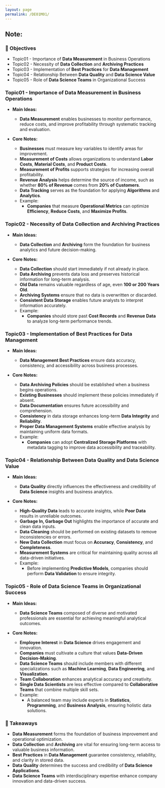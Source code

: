 ```yaml
---
layout: page
permalink: /DE01M01/
---
```


## Note:

### 🎯 Objectives

- Topic01 - Importance of **Data Measurement** in Business Operations  
- Topic02 - Necessity of **Data Collection** and **Archiving Practices**  
- Topic03 - Implementation of **Best Practices** for **Data Management**  
- Topic04 - Relationship Between **Data Quality** and **Data Science Value**  
- Topic05 - Role of **Data Science Teams** in Organizational Success  

### Topic01 - Importance of Data Measurement in Business Operations

- **Main Ideas:**  
  - **Data Measurement** enables businesses to monitor performance, reduce costs, and improve profitability through systematic tracking and evaluation.  

- **Core Notes:**  
  - **Businesses** must measure key variables to identify areas for improvement.  
  - **Measurement of Costs** allows organizations to understand **Labor Costs**, **Material Costs**, and **Product Costs**.  
  - **Measurement of Profits** supports strategies for increasing overall profitability.  
  - **Revenue Analysis** helps determine the source of income, such as whether **80% of Revenue** comes from **20% of Customers**.  
  - **Data Tracking** serves as the foundation for applying **Algorithms** and **Analytics**.  
  - Example:  
      - **Companies** that measure **Operational Metrics** can optimize **Efficiency**, **Reduce Costs**, and **Maximize Profits**.  

### Topic02 - Necessity of Data Collection and Archiving Practices

- **Main Ideas:**  
  - **Data Collection** and **Archiving** form the foundation for business analytics and future decision-making.  

- **Core Notes:**  
  - **Data Collection** should start immediately if not already in place.  
  - **Data Archiving** prevents data loss and preserves historical information for long-term analysis.  
  - **Old Data** remains valuable regardless of age, even **100 or 200 Years Old**.  
  - **Archiving Systems** ensure that no data is overwritten or discarded.  
  - **Consistent Data Storage** enables future analysts to interpret information accurately.  
  - Example:  
      - **Companies** should store past **Cost Records** and **Revenue Data** to analyze long-term performance trends.  

### Topic03 - Implementation of Best Practices for Data Management

- **Main Ideas:**  
  - **Data Management Best Practices** ensure data accuracy, consistency, and accessibility across business processes.  

- **Core Notes:**  
  - **Data Archiving Policies** should be established when a business begins operations.  
  - **Existing Businesses** should implement these policies immediately if absent.  
  - **Data Documentation** ensures future accessibility and comprehension.  
  - **Consistency** in data storage enhances long-term **Data Integrity** and **Reliability**.  
  - **Proper Data Management Systems** enable effective analysis by maintaining uniform data formats.  
  - Example:  
      - **Companies** can adopt **Centralized Storage Platforms** with metadata tagging to improve data accessibility and traceability.  

### Topic04 - Relationship Between Data Quality and Data Science Value

- **Main Ideas:**  
  - **Data Quality** directly influences the effectiveness and credibility of **Data Science** insights and business analytics.  

- **Core Notes:**  
  - **High-Quality Data** leads to accurate insights, while **Poor Data** results in unreliable outcomes.  
  - **Garbage In, Garbage Out** highlights the importance of accurate and clean data inputs.  
  - **Data Cleaning** should be performed on existing datasets to remove inconsistencies or errors.  
  - **New Data Collection** must focus on **Accuracy**, **Consistency**, and **Completeness**.  
  - **Measurement Systems** are critical for maintaining quality across all data-driven initiatives.  
  - Example:  
      - Before implementing **Predictive Models**, companies should perform **Data Validation** to ensure integrity.  

### Topic05 - Role of Data Science Teams in Organizational Success

- **Main Ideas:**  
  - **Data Science Teams** composed of diverse and motivated professionals are essential for achieving meaningful analytical outcomes.  

- **Core Notes:**  
  - **Employee Interest** in **Data Science** drives engagement and innovation.  
  - **Companies** must cultivate a culture that values **Data-Driven Decision-Making**.  
  - **Data Science Teams** should include members with different specializations such as **Machine Learning**, **Data Engineering**, and **Visualization**.  
  - **Team Collaboration** enhances analytical accuracy and creativity.  
  - **Single Data Scientists** are less effective compared to **Collaborative Teams** that combine multiple skill sets.  
  - Example:  
      - A balanced team may include experts in **Statistics**, **Programming**, and **Business Analysis**, ensuring holistic data solutions.  

### 📌 Takeaways

- **Data Measurement** forms the foundation of business improvement and operational optimization.  
- **Data Collection** and **Archiving** are vital for ensuring long-term access to valuable business information.  
- **Best Practices** in **Data Management** guarantee consistency, reliability, and clarity in stored data.  
- **Data Quality** determines the success and credibility of **Data Science Applications**.  
- **Data Science Teams** with interdisciplinary expertise enhance company innovation and data-driven success.  



